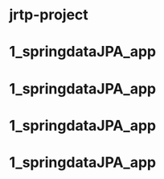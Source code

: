 # jrtp-project
# 1_springdataJPA_app
# 1_springdataJPA_app
# 1_springdataJPA_app
# 1_springdataJPA_app
